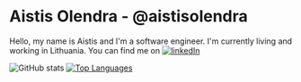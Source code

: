 # Aistis Olendra - @aistisolendra
Hello, my name is Aistis and I'm a software engineer. I'm currently living and working in Lithuania. You can find me on [![linkedIn](https://img.shields.io/badge/LinkedIn-0077B5?style=for-the-badge&logo=linkedin&logoColor=white)](https://www.linkedin.com/in/aistisolendra/)

![GitHub stats](https://github-readme-stats.vercel.app/api?username=aistisolendra&theme=apprentice&line_height=20&show_icons=true)
[![Top Languages](https://github-readme-stats.vercel.app/api/top-langs/?username=aistisolendra&layout=compact&theme=apprentice&card_width=280)](https://github.com/anuraghazra/github-readme-stats)
